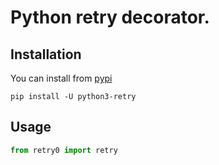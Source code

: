 # Python retry decorator.

## Installation

You can install from [pypi](https://pypi.org/project/python3-retry/)

```console
pip install -U python3-retry
```

## Usage

```python
from retry0 import retry
```
